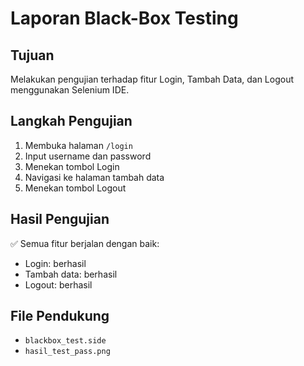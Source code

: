 # Laporan Black-Box Testing

## Tujuan
Melakukan pengujian terhadap fitur Login, Tambah Data, dan Logout menggunakan Selenium IDE.

## Langkah Pengujian
1. Membuka halaman `/login`
2. Input username dan password
3. Menekan tombol Login
4. Navigasi ke halaman tambah data
5. Menekan tombol Logout

## Hasil Pengujian
✅ Semua fitur berjalan dengan baik:
- Login: berhasil
- Tambah data: berhasil
- Logout: berhasil

## File Pendukung
- `blackbox_test.side`
- `hasil_test_pass.png`
